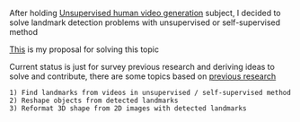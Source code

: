 After holding [Unsupervised human video generation](Unsupervised_video_generation/research_readme.md) subject,
I decided to solve landmark detection problems with unsupervised or self-supervised method

[This](assets/proposal.pdf) is my proposal for solving this topic

Current status is just for survey previous research and deriving ideas to solve and contribute,
there are some topics based on [previous research](assets/landmark_detection.md)

    1) Find landmarks from videos in unsupervised / self-supervised method
    2) Reshape objects from detected landmarks
    3) Reformat 3D shape from 2D images with detected landmarks 